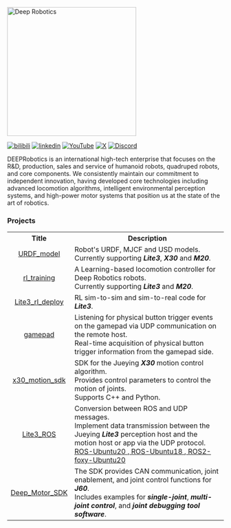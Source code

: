 <img src="https://www.deeprobotics.cn/public/static/robot/images/logo_.png" alt="Deep Robotics" width="300">

[![bilibili](https://img.shields.io/badge/bilibili-f87598?style=flat&logo=bilibili&logoColor=white&labelColor=f87598&color=f87598)](https://space.bilibili.com/22477177)
[![linkedin](https://img.shields.io/badge/Linkedin-1465bd?style=flat&logoColor=white&labelColor=1465bd&color=1465bd)](https://cn.linkedin.com/company/deep-robotics)
[![YouTube](https://img.shields.io/badge/YouTube-%23ff1a47?style=flat&logo=Youtube&labelColor=%23ff1a47)](https://www.youtube.com/@deeprobotics8601)
[![X](https://img.shields.io/badge/Twitter-black?style=flat&logo=X&labelColor=black)](https://x.com/DeepRobotics_CN)
[![Discord](https://img.shields.io/badge/-Discord-5865F2?style=flat&logo=Discord&logoColor=white)](https://discord.gg/ZtbvJZGcey)

DEEPRobotics is an international high-tech enterprise that focuses on the R&D, production, sales and service of humanoid robots, quadruped robots, and core components.
We consistently maintain our commitment to independent innovation, having developed core technologies including advanced locomotion algorithms, intelligent environmental perception systems, and high-power motor systems that position us at the state of the art of robotics.

### Projects

<table style="width: 100%; table-layout: fixed; border-collapse: collapse;">
  <tr>
    <th> Title </th>
    <th> Description </th>
  </tr>

  <tr>
    <td align="center"><a href="https://github.com/DeepRoboticsLab/URDF_model"> URDF_model </a></td>
    <td> Robot's URDF, MJCF and USD models. Currently supporting <b><i>Lite3</b></i>, <b><i>X30</b></i> and <b><i>M20</b></i>.
    </td>
  </tr>

  <tr>
    <td align="center"><a href="https://github.com/DeepRoboticsLab/rl_training"> rl_training </a></td>
    <td> A Learning-based locomotion controller for Deep Robotics robots. 
    <br> Currently supporting <b><i>Lite3</b></i> and <b><i>M20</b></i>.
    </td>
  </tr>
  
  <tr>
    <td align="center"><a href="https://github.com/DeepRoboticsLab/Lite3_rl_deploy"> Lite3_rl_deploy </a></td>
    <td> RL sim-to-sim and sim-to-real code for <b><i>Lite3</b></i>.
    </td>
  </tr>

  <tr>
    <td align="center"><a href="https://github.com/DeepRoboticsLab/gamepad"> gamepad </a></td>
    <td> Listening for physical button trigger events on the gamepad via UDP communication on the remote host.
    <br> Real-time acquisition of physical button trigger information from the gamepad side.
    </td>
  </tr>
  
  <tr>
    <td align="center"><a href="https://github.com/DeepRoboticsLab/x30_motion_sdk"> x30_motion_sdk </a></td>
    <td> SDK for the Jueying <b><i>X30</b></i> motion control algorithm.  
    <br> Provides control parameters to control the motion of joints.
    <br> Supports C++ and Python.
    </td>
  </tr>

  <tr>
    <td align="center"><a href="https://github.com/DeepRoboticsLab/Lite3_ROS"> Lite3_ROS </a></td>
    <td> Conversion between ROS and UDP messages.
    <br> Implement data transmission between the Jueying <b><i>Lite3</b></i> perception host and the motion host or app via the UDP protocol.
    <br> <a href="https://github.com/DeepRoboticsLab/Lite3_ROS"> ROS-Ubuntu20 </a>,<a href="https://github.com/DeepRoboticsLab/Lite3_ROS/tree/ubuntu18"> ROS-Ubuntu18 </a>,<a href="https://github.com/DeepRoboticsLab/Lite3_ROS/tree/ros2-foxy"> ROS2-foxy-Ubuntu20 </a>
    </td>
  </tr>
  
  

  <tr>
    <td align="center"><a href="https://github.com/DeepRoboticsLab/Deep_Motor_SDK"> Deep_Motor_SDK </a></td>
    <td> The SDK provides CAN communication, joint enablement, and joint control functions for <b><i>J60</b></i>. 
    <br> Includes examples for <b><i>single-joint</b></i>, <b><i>multi-joint control</b></i>, and <b><i>joint debugging tool software</b></i>.
    </td>
  </tr>

  </table>
